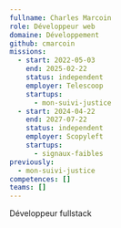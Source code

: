 ```yaml
---
fullname: Charles Marcoin
role: Développeur web
domaine: Développement
github: cmarcoin
missions:
  - start: 2022-05-03
    end: 2025-02-22
    status: independent
    employer: Telescoop
    startups:
      - mon-suivi-justice
  - start: 2024-04-22
    end: 2027-07-22
    status: independent
    employer: Scopyleft
    startups:
      - signaux-faibles
previously:
  - mon-suivi-justice
competences: []
teams: []
---
```

Développeur fullstack
